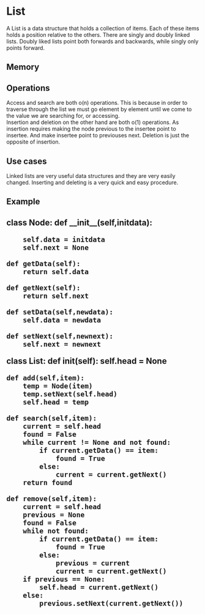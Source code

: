 <h1> List</h1>
<p1> A List is a data structure that holds a collection of items. Each of these items holds a position relative to the others. There are singly and doubly linked lists. Doubly liked lists point both forwards and backwards, while singly only points forward.  </p1>
<h2> Memory </h2>
<h2>Operations</h2>
<p1>Access and search are both o(n) operations. This is because in order to traverse through the list we must go element by element until we come to the value we are searching for, or accessing. <br/> Insertion and deletion on the other hand are both o(1) operations. As insertion requires making the node previous to the insertee point to insertee. And make insertee point to previouses next. Deletion is just the opposite of insertion. </p1>
<h2>Use cases</h2>
<p1> Linked lists are very useful data structures and they are very easily changed. Inserting and deleting is a very quick and easy procedure. </p1>
<h2> Example<h2>
  <p1>
class Node:
    def __init__(self,initdata):
    
        self.data = initdata 
        self.next = None 

    def getData(self): 
        return self.data

    def getNext(self):
        return self.next

    def setData(self,newdata):
        self.data = newdata

    def setNext(self,newnext):
        self.next = newnext
class List:
    def __init__(self):
        self.head = None
        
    def add(self,item):
        temp = Node(item)
        temp.setNext(self.head)
        self.head = temp

    def search(self,item):
        current = self.head
        found = False
        while current != None and not found:
            if current.getData() == item:
                found = True
            else:
                current = current.getNext()
        return found

    def remove(self,item):
        current = self.head
        previous = None
        found = False
        while not found:
            if current.getData() == item:
                found = True
            else:
                previous = current
                current = current.getNext()
        if previous == None:
            self.head = current.getNext()
        else:
            previous.setNext(current.getNext())
            
